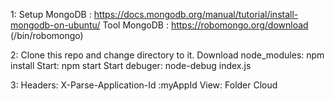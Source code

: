 1:
Setup MongoDB : https://docs.mongodb.org/manual/tutorial/install-mongodb-on-ubuntu/
Tool  MongoDB : https://robomongo.org/download (/bin/robomongo)

2:
Clone this repo and change directory to it.
Download node_modules: npm install
Start: npm start
Start debuger: node-debug index.js

3:
Headers: X-Parse-Application-Id :myAppId
View: Folder Cloud

